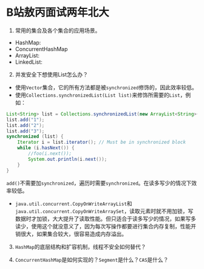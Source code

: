 # B站敖丙面试两年北大

1. 常用的集合及各个集合的应用场景。
- HashMap:
- ConcurrentHashMap
- ArrayList:
- LinkedList:
2. 并发安全下想使用List怎么办？
- 使用`Vector`集合，它的所有方法都是被`synchronized`修饰的，因此效率较低。
- 使用`Collections.synchronizedList(List list)`来修饰所需要的`List`，例如：
```java
List<String> list = Collections.synchronizedList(new ArrayList<String>());
list.add("1");
list.add("2");
list.add("3");
synchronized (list) {
    Iterator i = list.iterator(); // Must be in synchronized block
    while (i.hasNext()) {
        //foo(i.next());
        System.out.println(i.next());
    }
}
```
`add()`不需要加`synchronized`，遍历时需要`synchronized`。在读多写少的情况下效率较低。
- `java.util.concurrent.CopyOnWriteArrayList`和`java.util.concurrent.CopyOnWriteArraySet`，读取元素时就不用加锁，写数据时才加锁，大大提升了读取性能。但只适合于读多写少的情况，如果写多读少，使用这个就没意义了，因为每次写操作都要进行集合内存复制，性能开销很大，如果集合较大，很容易造成内存溢出。

3. `HashMap`的底层结构和扩容机制，线程不安全如何替代？

4. `ConcurrentHashMap`是如何实现的？`Segment`是什么？`CAS`是什么？
